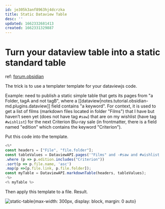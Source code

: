 ```yaml
---
id: je305k3anf8963hj4dcrzka
title: Static Dataview Table
desc: ''
updated: 1662332681413
created: 1662331329887
---
```

# Turn your dataview table into a static standard table

ref: [forum.obsidian](https://forum.obsidian.md/t/dataviewjs-snippet-showcase/17847/225?u=ryanjamurphy)

The trick is to use a templater template for your dataviewjs code.

Example: need to publish a static simple table that gets its pages from "a Folder, tagA and not tagB", where a [[dataview|notes.tutorial.obsidian-md.plugins.dataview]] field contains "a keyword". For context, it is used to get a list of films (markdown files located in folder "Films") that I have but haven’t seen yet (does not have tag `#saw`) that are on my wishlist (have tag `#wishlist`) for the next Criterion Blu-ray sale (in frontmatter, there is a field named "edition" which contains the keyword "Criterion").

Put this code into the template.

```javascript
<%*
const headers = ["File", "file.folder"];
const tableValues = DataviewAPI.pages('"Films" and -#saw and #wishlist')
.where (p => p.edition.includes("Criterion"))
.sort(p => p.file.name, 'asc')
.map(p =>[p.file.link, p.file.folder]);
const myTable = DataviewAPI.markdownTable(headers, tableValues);
-%>
<% myTable %>
```

Then apply this template to a file. Result.

![static-table](https://forum.obsidian.md/uploads/default/original/3X/6/c/6c859887f3b71697834e1b4b138d1050c6836fc9.png){max-width: 300px, display: block, margin: 0 auto}